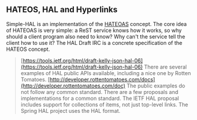 ## HATEOS, HAL and Hyperlinks

Simple-HAL is an implementation of the [HATEOAS](http://en.wikipedia.org/wiki/HATEOAS) concept. 
The core idea of HATEOAS is very simple: a ReST service knows how it works, 
so why should a client program also need to know? Why can't the service tell the client how to use it?
The HAL Draft IRC is a concrete specification of the HATEOS concept. 
> [https://tools.ietf.org/html/draft-kelly-json-hal-06](https://tools.ietf.org/html/draft-kelly-json-hal-06)
There are several examples of HAL public APIs available, including a nice one by Rotten Tomatoes.
> [http://developer.rottentomatoes.com/docs](http://developer.rottentomatoes.com/doc)
The public examples do not follow any common standard. 
There are a few proposals and implementations for a common standard. 
The IETF HAL proposal includes support for collections of items, not just top-level links.
The Spring HAL project uses the HAL format.





